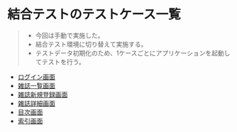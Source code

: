 # 結合テストのテストケース一覧

> - 今回は手動で実施した。
> - 結合テスト環境に切り替えて実施する。
> - テストデータ初期化のため、1ケースごとにアプリケーションを起動してテストを行う。

- [ログイン画面](lt/screen-login.md)
- [雑誌一覧画面](lt/screen-magazinelist.md)
- [雑誌新規登録画面](lt/screen-register.md)
- [雑誌詳細画面](lt/screen-detail.md)
- [目次画面](lt/screen-content.md)
- [索引画面](lt/screen-index.md)


